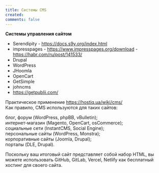 ```yaml
---
title: Системы CMS
created: 
comments: false
---
```


**Системы управления сайтом**

* Serendipity - <https://docs.s9y.org/index.html>
* impresspages - <https://www.impresspages.org/download> - <https://habr.com/ru/post/141533/>
* Drupal
* WordPress
* JHoomla
* OpenCart
* GetSimple
* johncms
* <https://getpublii.com/>

Практическое применение <https://hostiq.ua/wiki/cms/>  
Как правило, CMS используются для таких сайтов:  
  
блог, форум (WordPress, phpBB, vBulletin);  
интернет-магазин (Magento, OpenCart, osCommerce);  
социальные сети (InstantCMS, Social Engine);  
персональные сайты (WordPress, Monstra);  
корпоративные сайты (Joomla, Drupal);  
порталы (DLE, Drupal).  

Поскольку ваш итоговый сайт представляет собой набор HTML, вы можете использовать GitHub, GitLab, Vercel, Netlify как бесплатный хостинг для своего сайта.  
